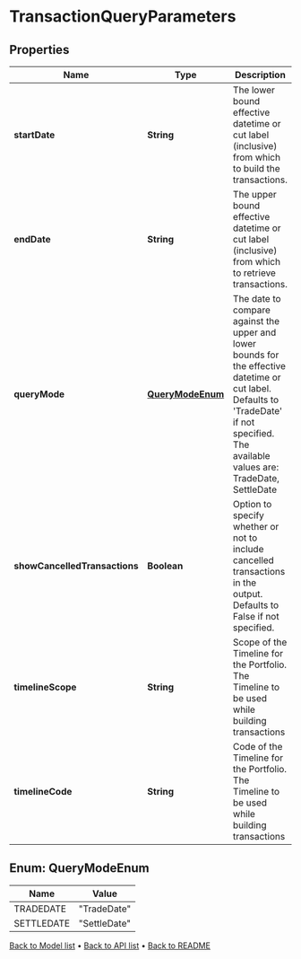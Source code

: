 

# TransactionQueryParameters


## Properties

| Name | Type | Description | Notes |
|------------ | ------------- | ------------- | -------------|
|**startDate** | **String** | The lower bound effective datetime or cut label (inclusive) from which to build the transactions. |  |
|**endDate** | **String** | The upper bound effective datetime or cut label (inclusive) from which to retrieve transactions. |  |
|**queryMode** | [**QueryModeEnum**](#QueryModeEnum) | The date to compare against the upper and lower bounds for the effective datetime or cut label. Defaults to &#39;TradeDate&#39; if not specified. The available values are: TradeDate, SettleDate |  [optional] |
|**showCancelledTransactions** | **Boolean** | Option to specify whether or not to include cancelled transactions in the output. Defaults to False if not specified. |  [optional] |
|**timelineScope** | **String** | Scope of the Timeline for the Portfolio. The Timeline to be used while building transactions |  [optional] |
|**timelineCode** | **String** | Code of the Timeline for the Portfolio. The Timeline to be used while building transactions |  [optional] |



## Enum: QueryModeEnum

| Name | Value |
|---- | -----|
| TRADEDATE | &quot;TradeDate&quot; |
| SETTLEDATE | &quot;SettleDate&quot; |



[Back to Model list](../README.md#documentation-for-models) &#8226; [Back to API list](../README.md#documentation-for-api-endpoints) &#8226; [Back to README](../README.md)


